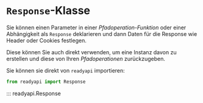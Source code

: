 # `Response`-Klasse

Sie können einen Parameter in einer *Pfadoperation-Funktion* oder einer Abhängigkeit als `Response` deklarieren und dann Daten für die Response wie Header oder Cookies festlegen.

Diese können Sie auch direkt verwenden, um eine Instanz davon zu erstellen und diese von Ihren *Pfadoperationen* zurückzugeben.

Sie können sie direkt von `readyapi` importieren:

```python
from readyapi import Response
```

::: readyapi.Response

